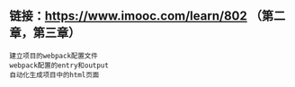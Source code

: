 ## 链接：https://www.imooc.com/learn/802 （第二章，第三章）

```
建立项目的webpack配置文件
webpack配置的entry和output
自动化生成项目中的html页面
```
